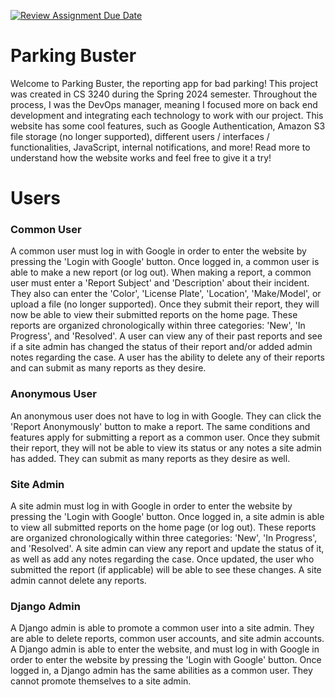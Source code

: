 [![Review Assignment Due Date](https://classroom.github.com/assets/deadline-readme-button-24ddc0f5d75046c5622901739e7c5dd533143b0c8e959d652212380cedb1ea36.svg)](https://classroom.github.com/a/qgEWmaMc)
# Parking Buster

Welcome to Parking Buster, the reporting app for bad parking! This project was created in CS 3240 during the Spring 2024 semester. Throughout the process, I was the DevOps manager, meaning I focused more on back end development and integrating each technology to work with our project. This website has some cool features, such as Google Authentication, Amazon S3 file storage (no longer supported), different users / interfaces / functionalities, JavaScript, internal notifications, and more! Read more to understand how the website works and feel free to give it a try!

# Users

### Common User
A common user must log in with Google in order to enter the website by pressing the 'Login with Google' button. Once logged in, a common user is able to make a new report (or log out). When making a report, a common user must enter a 'Report Subject' and 'Description' about their incident. They also can enter the 'Color', 'License Plate', 'Location', 'Make/Model', or upload a file (no longer supported). Once they submit their report, they will now be able to view their submitted reports on the home page. These reports are organized chronologically within three categories:  'New', 'In Progress', and 'Resolved'. A user can view any of their past reports and see if a site admin has changed the status of their report and/or added admin notes regarding the case. A user has the ability to delete any of their reports and can submit as many reports as they desire.

### Anonymous User
An anonymous user does not have to log in with Google. They can click the 'Report Anonymously' button to make a report. The same conditions and features apply for submitting a report as a common user. Once they submit their report, they will not be able to view its status or any notes a site admin has added. They can submit as many reports as they desire as well.

### Site Admin
A site admin must log in with Google in order to enter the website by pressing the 'Login with Google' button. Once logged in, a site admin is able to view all submitted reports on the home page (or log out). These reports are organized chronologically within three categories:  'New', 'In Progress', and 'Resolved'. A site admin can view any report and update the status of it, as well as add any notes regarding the case. Once updated, the user who submitted the report (if applicable) will be able to see these changes. A site admin cannot delete any reports.

### Django Admin
A Django admin is able to promote a common user into a site admin. They are able to delete reports, common user accounts, and site admin accounts. A Django admin is able to enter the website, and must log in with Google in order to enter the website by pressing the 'Login with Google' button. Once logged in, a Django admin has the same abilities as a common user. They cannot promote themselves to a site admin.
